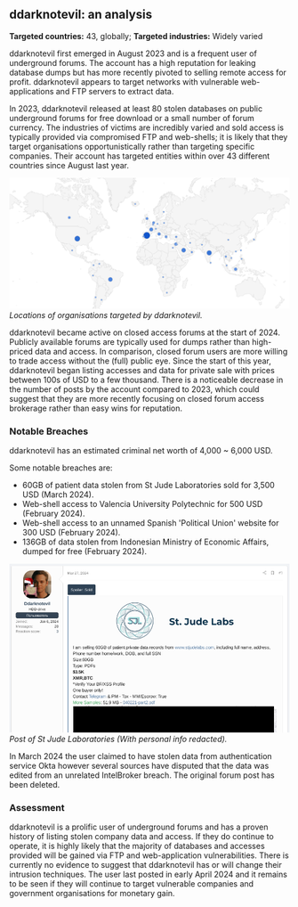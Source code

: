 ## ddarknotevil: an analysis

**Targeted countries:** 43, globally; **Targeted industries:** Widely varied

ddarknotevil first emerged in August 2023 and is a frequent user of underground forums. The account has a high reputation for leaking database dumps but has more recently pivoted to selling remote access for profit. ddarknotevil appears to target networks with vulnerable web-applications and FTP servers to extract data.

In 2023, ddarknotevil released at least 80 stolen databases on public underground forums for free download or a small number of forum currency. The industries of victims are incredibly varied and sold access is typically provided via compromised FTP and web-shells; it is likely that they target organisations opportunistically rather than targeting specific companies. Their account has targeted entities within over 43 different countries since August last year.

![Countries targeted by ddarknotevil](/assets/2024-04-28-ddarknotevil:-an-analysis/country_hits.png)
*Locations of organisations targeted by ddarknotevil.*

ddarknotevil became active on closed access forums at the start of 2024. Publicly available forums are typically used for dumps rather than high-priced data and access. In comparison, closed forum users are more willing to trade access without the (full) public eye. Since the start of this year, ddarknotevil began listing accesses and data for private sale with prices between 100s of USD to a few thousand. There is a noticeable decrease in the number of posts by the account compared to 2023, which could suggest that they are more recently focusing on closed forum access brokerage rather than easy wins for reputation.

### Notable Breaches

ddarknotevil has an estimated criminal net worth of 4,000 ~ 6,000 USD.

Some notable breaches are:
- 60GB of patient data stolen from St Jude Laboratories sold for 3,500 USD (March 2024).
- Web-shell access to Valencia University Polytechnic for 500 USD (February 2024).
- Web-shell access to an unnamed Spanish 'Political Union' website for 300 USD (February 2024).
- 136GB of data stolen from Indonesian Ministry of Economic Affairs, dumped for free (February 2024).

![Post of St Jude Laboratories (Sample redacted)](/assets/2024-04-28-ddarknotevil:-an-analysis/st_jude_labs.png)
*Post of St Jude Laboratories (With personal info redacted).*

In March 2024 the user claimed to have stolen data from authentication service Okta however several sources have disputed that the data was edited from an unrelated IntelBroker breach. The original forum post has been deleted.

### Assessment

ddarknotevil is a prolific user of underground forums and has a proven history of listing stolen company data and access. If they do continue to operate, it is highly likely that the majority of databases and accesses provided will be gained via FTP and web-application vulnerabilities. There is currently no evidence to suggest that ddarknotevil has or will change their intrusion techniques. The user last posted in early April 2024 and it remains to be seen if they will continue to target vulnerable companies and government organisations for monetary gain.